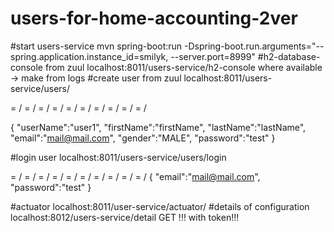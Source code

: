 # users-for-home-accounting-2ver

#start users-service
mvn spring-boot:run -Dspring-boot.run.arguments="--spring.application.instance_id=smilyk, --server.port=8999"
#h2-database-console from zuul
localhost:8011/users-service/h2-console
where available -> make from logs
#create user from zuul
localhost:8011/users-service/users/

= / = / = / = / = / = / = / = / = / = /

{
	"userName":"user1",
    "firstName":"firstName",
    "lastName":"lastName",
    "email":"mail@mail.com",
    "gender":"MALE",
    "password":"test"
}

#login user
localhost:8011/users-service/users/login

= / = / = / = / = / = / = / = / = / = /
{
    "email":"mail@mail.com",
    "password":"test"
}

#actuator
localhost:8011/user-service/actuator/
#details of configuration
localhost:8012/users-service/detail
GET !!! with token!!!
